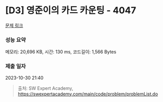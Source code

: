 # [D3] 영준이의 카드 카운팅 - 4047 

[문제 링크](https://swexpertacademy.com/main/code/problem/problemDetail.do?contestProbId=AWIsY84KEPMDFAWN) 

### 성능 요약

메모리: 20,696 KB, 시간: 130 ms, 코드길이: 1,566 Bytes

### 제출 일자

2023-10-30 21:40



> 출처: SW Expert Academy, https://swexpertacademy.com/main/code/problem/problemList.do